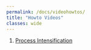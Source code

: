 ```yaml
---
permalink: /docs/videohowtos/
title: "Howto Videos"
classes: wide
---
```


1. [Process Intensification](https://www.epicmodularprocess.com/blog/what-is-process-intensification)

